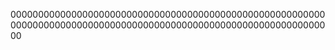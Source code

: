 
00000000000000000000000000000000000000000000000000000000000000000000000000000000000000000000000000000000000000000000






















